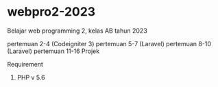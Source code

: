 # webpro2-2023
Belajar web programming 2, kelas AB tahun 2023

pertemuan 2-4 (Codeigniter 3)
pertemuan 5-7 (Laravel)
pertemuan 8-10 (Laravel)
pertemuan 11-16 Projek

Requirement
1. PHP v 5.6
